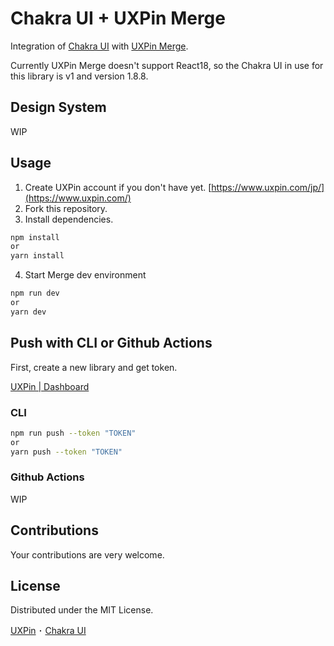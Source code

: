 # Chakra UI + UXPin Merge

Integration of [Chakra UI](https://v1.chakra-ui.com/) with [UXPin Merge](https://www.uxpin.com/merge).

Currently UXPin Merge doesn't support React18, so the Chakra UI in use for this library is v1 and version 1.8.8.

## Design System

WIP

## Usage

1. Create UXPin account if you don't have yet.
   [https://www.uxpin.com/jp/](https://www.uxpin.com/)
2. Fork this repository.
3. Install dependencies.

```sh
npm install
or
yarn install
```

4. Start Merge dev environment

```sh
npm run dev
or
yarn dev
```

## Push with CLI or Github Actions

First, create a new library and get token.

[UXPin | Dashboard](https://app.uxpin.com/dashboard/merge)

### CLI

```sh
npm run push --token "TOKEN"
or
yarn push --token "TOKEN"
```

### Github Actions

WIP

## Contributions

Your contributions are very welcome.

## License

Distributed under the MIT License.

[UXPin](https://www.uxpin.com/) ･ [Chakra UI](https://v1.chakra-ui.com/)
